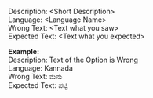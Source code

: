 Description: \<Short Description> 
<br/>Language: \<Language Name>
<br/>Wrong Text: \<Text what you saw>
<br/>Expected Text: \<Text what you expected>

<b> Example:</b>
<br/>Description: Text of the Option is Wrong 
<br/>Language: Kannada
<br/>Wrong Text: ಮೆನು
<br/>Expected Text: ಪಟ್ಟಿ
